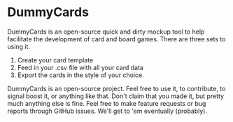 # DummyCards

DummyCards is an open-source quick and dirty mockup tool to help facilitate the development of card and board games. There are three sets to using it.

1. Create your card template
2. Feed in your .csv file with all your card data
3. Export the cards in the style of your choice.

DummyCards is an open-source project. Feel free to use it, to contribute, to signal boost it, or anything like that. Don't claim that you made it, but pretty much anything else is fine. Feel free to make feature requests or bug reports through GitHub issues. We'll get to 'em eventually (probably).